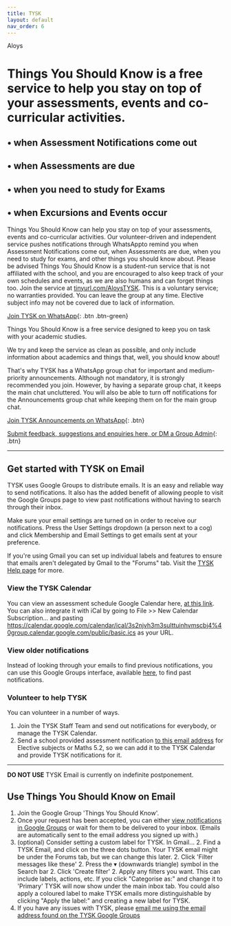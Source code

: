 ```yaml
---
title: TYSK
layout: default
nav_order: 6
---
```


<label class="label label-blue">Aloys</label>

# Things You Should Know is a free service to help you stay on top of your assessments, events and co-curricular activities.

## • when Assessment Notifications come out
## • when Assessments are due
## • when you need to study for Exams
## • when Excursions and Events occur

Things You Should Know can help you stay on top of your assessments, events and co-curricular activities. Our volunteer-driven and independent service pushes notifications through WhatsAppto remind you when Assessment Notifications come out, when Assessments are due, when you need to study for exams, and other things you should know about. Please be advised Things You Should Know is a student-run service that is not affiliated with the school, and you are encouraged to also keep track of your own schedules and events, as we are also humans and can forget things too. Join the service at [tinyurl.com/AloysTYSK](https://tinyurl.com/AloysTYSK). This is a voluntary service; no warranties provided. You can leave the group at any time. Elective subject info may not be covered due to lack of information.

[Join TYSK on WhatsApp](https://tinyurl.com/AloysTYSK){: .btn .btn-green}

Things You Should Know is a free service designed to keep you on task with your academic studies.

We try and keep the service as clean as possible, and only include information about academics and things that, well, you should know about!

That's why TYSK has a WhatsApp group chat for important and medium-priority announcements. Although not mandatory, it is strongly recommended you join. However, by having a separate group chat, it keeps the main chat uncluttered. You will also be able to turn off notifications for the Announcements group chat while keeping them on for the main group chat.

[Join TYSK Announcements on WhatsApp](https://tinyurl.com/TYSKAnnounce){: .btn}

[Submit feedback, suggestions and enquiries here, or DM a Group Admin](https://forms.gle/jCQ5mJWzG7EB6CDZ7){: .btn}

***

## Get started with TYSK on Email

TYSK uses Google Groups to distribute emails. It is an easy and reliable way to send notifications. It also has the added benefit of allowing people to visit the Google Groups page to view past notifications without having to search through their inbox.

Make sure your email settings are turned on in order to receive our notifications. Press the User Settings dropdown (a person next to a cog) and click Membership and Email Settings to get emails sent at your preference.

If you're using Gmail you can set up individual labels and features to ensure that emails aren't delegated by Gmail to the "Forums" tab. Visit the [TYSK Help page](https://adrian-study-club.netlify.com/tysk.html#use-things-you-should-know-on-email) for more.

### View the TYSK Calendar

You can view an assessment schedule Google Calendar here, [at this link](https://calendar.google.com/calendar/embed?src=3s2njvh3m3sulttuinhvmscbj4%40group.calendar.google.com&ctz=Australia%2FSydney). You can also integrate it with iCal by going to File >> New Calendar Subscription... and pasting https://calendar.google.com/calendar/ical/3s2njvh3m3sulttuinhvmscbj4%40group.calendar.google.com/public/basic.ics as your URL.

### View older notifications

Instead of looking through your emails to find previous notifications, you can use this Google Groups interface, available [here](https://groups.google.com/forum/#!forum/tysk-aloys), to find past notifications.

### Volunteer to help TYSK

You can volunteer in a number of ways.

1. Join the TYSK Staff Team and send out notifications for everybody, or manage the TYSK Calendar.
2. Send a school provided assessment notification [to this email address](https://adrian-study-club.netlify.com/tysk.html#use-things-you-should-know-on-email) for Elective subjects or Maths 5.2, so we can add it to the TYSK Calendar and provide TYSK notifications for it.

***

**DO NOT USE** TYSK Email is currently on indefinite postponement.

## Use Things You Should Know on Email

1. Join the Google Group 'Things You Should Know'.
1. Once your request has been accepted, you can either [view notifications in Google Groups](https://groups.google.com/forum/#!forum/tysk-aloys) or wait for them to be delivered to your inbox. (Emails are automatically sent to the email address you signed up with.)
1. (optional) Consider setting a custom label for TYSK. In Gmail... 
    2. Find a TYSK Email, and click on the three dots button. Your TYSK email might be under the Forums tab, but we can change this later.
    2. Click 'Filter messages like these'
    2. Press the ▾ (downwards triangle) symbol in the Search bar
    2. Click 'Create filter'
    2. Apply any filters you want. This can include labels, actions, etc. If you click "Categorise as:" and change it to 'Primary' TYSK will now show under the main inbox tab. You could also apply a coloured label to make TYSK emails more distinguishable by clicking "Apply the label:" and creating a new label for TYSK.
1. If you have any issues with TYSK, please [email me using the email address found on the TYSK Google Groups](https://groups.google.com/forum/#!forum/tysk-aloys)

